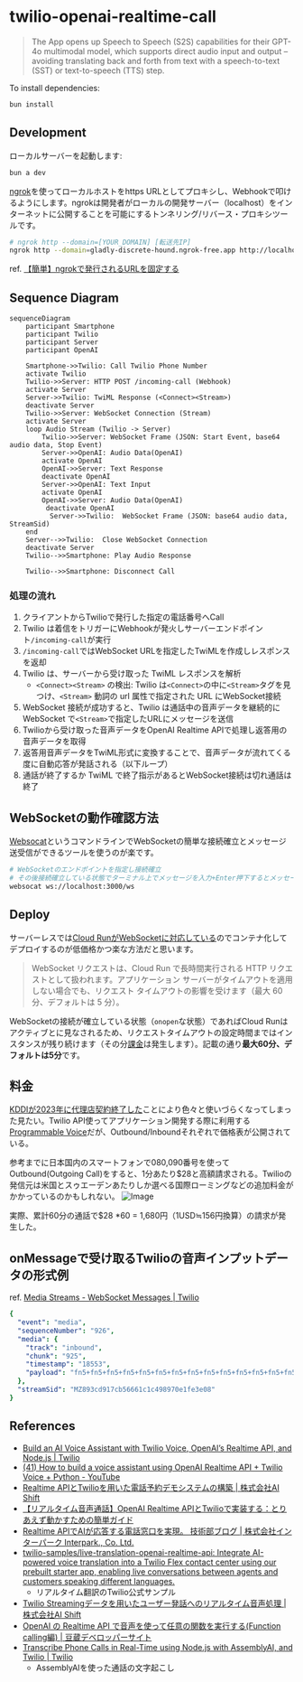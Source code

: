 # twilio-openai-realtime-call

> The App opens up Speech to Speech (S2S) capabilities for their GPT-4o multimodal model, which supports direct audio input and output – avoiding translating back and forth from text with a speech-to-text (SST) or text-to-speech (TTS) step.

To install dependencies:

```sh
bun install
```

## Development

ローカルサーバーを起動します:

```sh
bun a dev
```

[ngrok](https://dashboard.ngrok.com/)を使ってローカルホストをhttps URLとしてプロキシし、Webhookで叩けるようにします。ngrokは開発者がローカルの開発サーバー（localhost）をインターネットに公開することを可能にするトンネリング/リバース・プロキシツールです。

```sh
# ngrok http --domain=[YOUR_DOMAIN] [転送先IP]
ngrok http --domain=gladly-discrete-hound.ngrok-free.app http://localhost:3000
```

ref. [【簡単】ngrokで発行されるURLを固定する](https://zenn.dev/y_taiki/articles/ngrok_domain)

## Sequence Diagram

```mermaid
sequenceDiagram
    participant Smartphone
    participant Twilio
    participant Server
    participant OpenAI

    Smartphone->>Twilio: Call Twilio Phone Number
    activate Twilio
    Twilio->>Server: HTTP POST /incoming-call (Webhook)
    activate Server
    Server->>Twilio: TwiML Response (<Connect><Stream>)
    deactivate Server
    Twilio->>Server: WebSocket Connection (Stream)
    activate Server
    loop Audio Stream (Twilio -> Server)
        Twilio->>Server: WebSocket Frame (JSON: Start Event, base64 audio data, Stop Event)
        Server->>OpenAI: Audio Data(OpenAI)
        activate OpenAI
        OpenAI->>Server: Text Response
        deactivate OpenAI
        Server->>OpenAI: Text Input
        activate OpenAI
        OpenAI->>Server: Audio Data(OpenAI)
         deactivate OpenAI
          Server->>Twilio:  WebSocket Frame (JSON: base64 audio data, StreamSid)
    end
    Server-->>Twilio:  Close WebSocket Connection
    deactivate Server
    Twilio-->>Smartphone: Play Audio Response

    Twilio-->>Smartphone: Disconnect Call
```

### 処理の流れ

1. クライアントからTwilioで発行した指定の電話番号へCall
1. Twilio は着信をトリガーにWebhookが発火しサーバーエンドポイント`/incoming-call`が実行
1. `/incoming-call`ではWebSocket URLを指定したTwiMLを作成しレスポンスを返却
1. Twilio は、サーバーから受け取った TwiML レスポンスを解析
    - `<Connect><Stream>` の検出: Twilio は`<Connect>`の中に`<Stream>`タグを見つけ、`<Stream>` 動詞の url 属性で指定された URL にWebSocket接続
1. WebSocket 接続が成功すると、Twilio は通話中の音声データを継続的に WebSocket で`<Stream>`で指定したURLにメッセージを送信
1. Twilioから受け取った音声データをOpenAI Realtime APIで処理し返答用の音声データを取得
1. 返答用音声データをTwiML形式に変換することで、音声データが流れてくる度に自動応答が発話される（以下ループ）
1. 通話が終了するか TwiML で終了指示があるとWebSocket接続は切れ通話は終了

## WebSocketの動作確認方法

[Websocat](https://github.com/vi/websocat)というコマンドラインでWebSocketの簡単な接続確立とメッセージ送受信ができるツールを使うのが楽です。

```sh
# WebSocketのエンドポイントを指定し接続確立
# その後接続確立している状態でターミナル上でメッセージを入力+Enter押下するとメッセージが送信される
websocat ws://localhost:3000/ws
```

## Deploy

サーバーレスでは[Cloud RunがWebSocketに対応している](https://cloud.google.com/run/docs/triggering/websockets?hl=ja)のでコンテナ化してデプロイするのが低価格かつ楽な方法だと思います。

> WebSocket リクエストは、Cloud Run で長時間実行される HTTP リクエストとして扱われます。アプリケーション サーバーがタイムアウトを適用しない場合でも、リクエスト タイムアウトの影響を受けます（最大 60 分、デフォルトは 5 分）。

WebSocketの接続が確立している状態（`onopen`な状態）であればCloud Runはアクティブとに見なされるため、リクエストタイムアウトの設定時間まではインスタンスが残り続けます（その分[課金](https://cloud.google.com/run/pricing?hl=ja#billable-time)は発生します）。記載の通り**最大60分、デフォルトは5分**です。

## 料金

[KDDIが2023年に代理店契約終了した](https://kwcplus.kddi-web.com/notice/termination-of-serviceprovision)ことにより色々と使いづらくなってしまった見たい。Twilio API使ってアプリケーション開発する際に利用する[Programmable Voice](https://www.twilio.com/docs/voice)だが、Outbound/Inboundそれぞれで価格表が公開されている。

参考までに日本国内のスマートフォンで080,090番号を使ってOutbound(Outgoing Call)をすると、1分あたり$28と高額請求される。Twilioの発信元は米国とスゥエーデンあたりしか選べる国際ローミングなどの追加料金がかかっているのかもしれない。
![Image](https://github.com/user-attachments/assets/ae48b9ce-4db9-4ba0-9b95-4d0f00142784)

実際、累計60分の通話で$28 *60 = 1,680円（1USD≒156円換算）の請求が発生した。

## onMessageで受け取るTwilioの音声インプットデータの形式例

ref. [Media Streams - WebSocket Messages | Twilio](https://www.twilio.com/docs/voice/media-streams/websocket-messages)

```yaml
{
  "event": "media",
  "sequenceNumber": "926",
  "media": {
    "track": "inbound",
    "chunk": "925",
    "timestamp": "18553",
    "payload": "fn5+fn5+fn5+fn5+fn5+fn5+fn5+fn5+fn5+fn5+fn5+fn5+fn5+fn5+fn5+fn5+fn5+fn5+fn5+fn5+fn5+fn5+fn5+fn5+fn5+fn5+fn5+fn5+fn5+fn5+fn5+fn5+fn5+fn5+fn5+fn5+fn5+fn5+fn5+fn5+fn5+fn5+fn5+fn5+fn5+fn5+fn5+fn5+fn5+fn5+fn5+fn5+fn5+fg=="
  },
  "streamSid": "MZ893cd917cb56661c1c498970e1fe3e08"
}

```

## References

- [Build an AI Voice Assistant with Twilio Voice, OpenAI’s Realtime API, and Node.js | Twilio](https://www.twilio.com/en-us/blog/voice-ai-assistant-openai-realtime-api-node)
- [(41) How to build a voice assistant using OpenAI Realtime API + Twilio Voice + Python - YouTube](https://www.youtube.com/watch?v=OVguB1h-eTs)
- [Realtime APIとTwilioを用いた電話予約デモシステムの構築 | 株式会社AI Shift](https://www.ai-shift.co.jp/techblog/4980)
- [【リアルタイム音声通話】OpenAI Realtime APIとTwilioで実装する：とりあえず動かすための簡単ガイド](https://zenn.dev/shurijo_dot_com/articles/a6a8710f2ecc53)
- [Realtime APIでAIが応答する電話窓口を実現。 技術部ブログ | 株式会社インターパーク Interpark., Co. Ltd.](https://www.interpark.co.jp/dev/p0503.htm)
- [twilio-samples/live-translation-openai-realtime-api: Integrate AI-powered voice translation into a Twilio Flex contact center using our prebuilt starter app, enabling live conversations between agents and customers speaking different languages.](https://github.com/twilio-samples/live-translation-openai-realtime-api)
  - リアルタイム翻訳のTwilio公式サンプル
- [Twilio Streamingデータを用いたユーザー発話へのリアルタイム音声処理 | 株式会社AI Shift](https://www.ai-shift.co.jp/techblog/2844)
- [OpenAI の Realtime API で音声を使って任意の関数を実行する(Function calling編) | 豆蔵デベロッパーサイト](https://developer.mamezou-tech.com/blogs/2024/10/09/openai-realtime-api-function-calling/)
- [Transcribe Phone Calls in Real-Time using Node.js with AssemblyAI, and Twilio | Twilio](https://www.twilio.com/en-us/blog/phone-call-transcription-assemblyai-twilio-node)
  - AssemblyAIを使った通話の文字起こし
